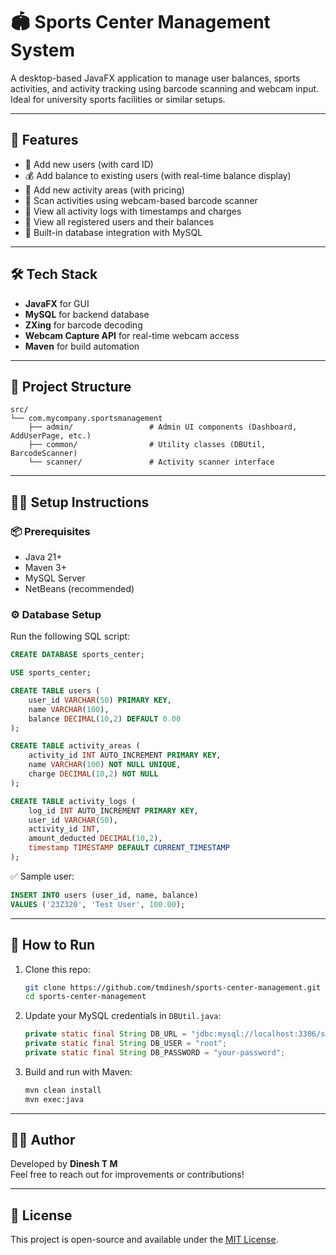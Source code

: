 # 🏟️ Sports Center Management System

A desktop-based JavaFX application to manage user balances, sports activities, and activity tracking using barcode scanning and webcam input. Ideal for university sports facilities or similar setups.

---

## 🚀 Features

- 👤 Add new users (with card ID)
- 💰 Add balance to existing users (with real-time balance display)
- 🏸 Add new activity areas (with pricing)
- 📲 Scan activities using webcam-based barcode scanner
- 📜 View all activity logs with timestamps and charges
- 🧾 View all registered users and their balances
- 🔐 Built-in database integration with MySQL

---

## 🛠️ Tech Stack

- **JavaFX** for GUI
- **MySQL** for backend database
- **ZXing** for barcode decoding
- **Webcam Capture API** for real-time webcam access
- **Maven** for build automation

---

## 📁 Project Structure

```
src/
└── com.mycompany.sportsmanagement
    ├── admin/                 # Admin UI components (Dashboard, AddUserPage, etc.)
    ├── common/                # Utility classes (DBUtil, BarcodeScanner)
    └── scanner/               # Activity scanner interface
```

---

## 🧑‍💻 Setup Instructions

### 📦 Prerequisites

- Java 21+
- Maven 3+
- MySQL Server
- NetBeans (recommended)

### ⚙️ Database Setup

Run the following SQL script:

```sql
CREATE DATABASE sports_center;

USE sports_center;

CREATE TABLE users (
    user_id VARCHAR(50) PRIMARY KEY,
    name VARCHAR(100),
    balance DECIMAL(10,2) DEFAULT 0.00
);

CREATE TABLE activity_areas (
    activity_id INT AUTO_INCREMENT PRIMARY KEY,
    name VARCHAR(100) NOT NULL UNIQUE,
    charge DECIMAL(10,2) NOT NULL
);

CREATE TABLE activity_logs (
    log_id INT AUTO_INCREMENT PRIMARY KEY,
    user_id VARCHAR(50),
    activity_id INT,
    amount_deducted DECIMAL(10,2),
    timestamp TIMESTAMP DEFAULT CURRENT_TIMESTAMP
);
```

✅ Sample user:
```sql
INSERT INTO users (user_id, name, balance)
VALUES ('23Z320', 'Test User', 100.00);
```

---

## 🧾 How to Run

1. Clone this repo:
   ```bash
   git clone https://github.com/tmdinesh/sports-center-management.git
   cd sports-center-management
   ```

2. Update your MySQL credentials in `DBUtil.java`:
   ```java
   private static final String DB_URL = "jdbc:mysql://localhost:3306/sports_center";
   private static final String DB_USER = "root";
   private static final String DB_PASSWORD = "your-password";
   ```

3. Build and run with Maven:
   ```bash
   mvn clean install
   mvn exec:java
   ```

---

## 🙋‍♂️ Author

Developed by **Dinesh T M**  
Feel free to reach out for improvements or contributions!

---

## 📄 License

This project is open-source and available under the [MIT License](LICENSE).
